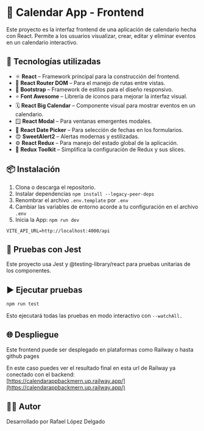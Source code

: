 # 📅 Calendar App - Frontend

Este proyecto es la interfaz frontend de una aplicación de calendario hecha con React. Permite a los usuarios visualizar, crear, editar y eliminar eventos en un calendario interactivo.

## 🚀 Tecnologías utilizadas

- ⚛️ **React** – Framework principal para la construcción del frontend.
- 🔁 **React Router DOM** – Para el manejo de rutas entre vistas.
- 💄 **Bootstrap** – Framework de estilos para el diseño responsivo.
- ⭐ **Font Awesome** – Librería de iconos para mejorar la interfaz visual.
- 🗓️ **React Big Calendar** – Componente visual para mostrar eventos en un calendario.
- 🪟 **React Modal** – Para ventanas emergentes modales.
- 📅 **React Date Picker** – Para selección de fechas en los formularios.
- 😍 **SweetAlert2** – Alertas modernas y estilizadas.
- ⚙️ **React Redux** – Para manejo del estado global de la aplicación.
- 🧰 **Redux Toolkit** – Simplifica la configuración de Redux y sus slices.

## 📦 Instalación

1. Clona o descarga el repositorio.
2. Instalar dependencias `npm install --legacy-peer-deps`
3. Renombrar el archivo `.env.template` por `.env`
4. Cambiar las variables de entorno acorde a tu configuración en el archivo `.env`
5. Inicia la App: `npm run dev`

```
VITE_API_URL=http://localhost:4000/api

```

## 🧪 Pruebas con Jest
Este proyecto usa Jest y @testing-library/react para pruebas unitarias de los componentes.


## ▶️ Ejecutar pruebas
```bash
npm run test
```
Esto ejecutará todas las pruebas en modo interactivo con `--watchAll.`

## 🌐 Despliegue
Este frontend puede ser desplegado en plataformas como Railway o hasta github pages

En este caso puedes ver el resultado final en esta url de Railway ya conectado con el backend:     
[https://calendarappbackmern.up.railway.app/](https://calendarappbackmern.up.railway.app/)

## 🧑‍💻 Autor
Desarrollado por Rafael López Delgado
 
